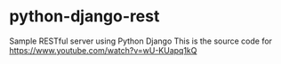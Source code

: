 # python-django-rest
Sample RESTful server using Python Django
This is the source code for https://www.youtube.com/watch?v=wU-KUapq1kQ
